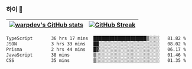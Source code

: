 
### 하이 👋
[![warpdev's GitHub stats](https://github-readme-stats.vercel.app/api?username=warpdev&show_icons=true&theme=vue-dark)](#) |[![GitHub Streak](https://github-readme-streak-stats.herokuapp.com/?user=warpdev&theme=dark)](#)
--- | --- |
<!--START_SECTION:waka-->

```txt
TypeScript       36 hrs 17 mins  ████████████████████▒░░░░   81.82 %
JSON             3 hrs 33 mins   ██░░░░░░░░░░░░░░░░░░░░░░░   08.02 %
Prisma           2 hrs 44 mins   █▓░░░░░░░░░░░░░░░░░░░░░░░   06.17 %
JavaScript       38 mins         ▒░░░░░░░░░░░░░░░░░░░░░░░░   01.46 %
CSS              35 mins         ▒░░░░░░░░░░░░░░░░░░░░░░░░   01.35 %
```

<!--END_SECTION:waka-->

<!--
**warpdev/warpdev** is a ✨ _special_ ✨ repository because its `README.md` (this file) appears on your GitHub profile.

Here are some ideas to get you started:

- 🔭 I’m currently working on ...
- 🌱 I’m currently learning ...
- 👯 I’m looking to collaborate on ...
- 🤔 I’m looking for help with ...
- 💬 Ask me about ...
- 📫 How to reach me: ...
- 😄 Pronouns: ...
- ⚡ Fun fact: ...
-->
